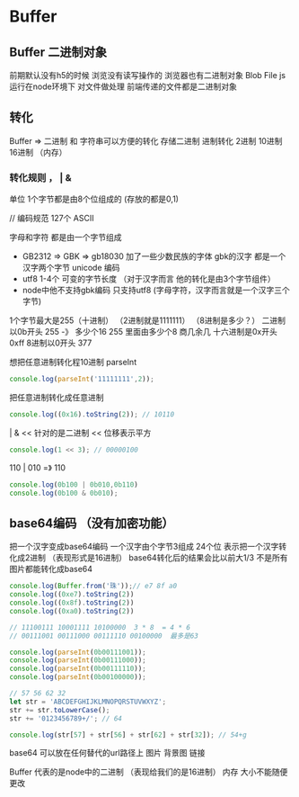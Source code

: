 # Buffer

## Buffer 二进制对象

前期默认没有h5的时候 浏览没有读写操作的 浏览器也有二进制对象 Blob File
js运行在node环境下 对文件做处理 前端传递的文件都是二进制对象

## 转化

Buffer => 二进制 和 字符串可以方便的转化
存储二进制  进制转化 2进制 10进制 16进制 （内存）

### 转化规则 ， |  &

单位 1个字节都是由8个位组成的 (存放的都是0,1)

// 编码规范 127个 ASCII

字母和字符 都是由一个字节组成
- GB2312 => GBK => gb18030 加了一些少数民族的字体  gbk的汉字 都是一个汉字两个字节
unicode 编码
- utf8 1-4个 可变的字节长度 （对于汉字而言 他的转化是由3个字节组件）
- node中他不支持gbk编码 只支持utf8 (字母字符，汉字而言就是一个汉字三个字节)

1个字节最大是255（十进制） （2进制就是1111111）  （8进制是多少？）
二进制以0b开头  255 -》 多少个16  255 里面由多少个8  商几余几
十六进制是0x开头 0xff
8进制以0开头 377


想把任意进制转化程10进制 parseInt

```js
console.log(parseInt('11111111',2));
```

把任意进制转化成任意进制

```js
console.log((0x16).toString(2)); // 10110
```

|  &  <<  针对的是二进制 
<< 位移表示平方

```js
console.log(1 << 3); // 00000100
```

110  |  010  =》 110

```js
console.log(0b100 | 0b010,0b110)
console.log(0b100 & 0b010);
```

## base64编码 （没有加密功能）

把一个汉字变成base64编码 一个汉字由个字节3组成 24个位 
表示把一个汉字转化成2进制 （表现形式是16进制）  base64转化后的结果会比以前大1/3 
不是所有图片都能转化成base64

```js
console.log(Buffer.from('珠'));// e7 8f a0
console.log((0xe7).toString(2))
console.log((0x8f).toString(2))
console.log((0xa0).toString(2))

// 11100111 10001111 10100000  3 * 8  = 4 * 6
// 00111001 00111000 00111110 00100000  最多是63

console.log(parseInt(0b00111001));
console.log(parseInt(0b00111000));
console.log(parseInt(0b00111110));
console.log(parseInt(0b00100000));

// 57 56 62 32
let str = 'ABCDEFGHIJKLMNOPQRSTUVWXYZ';
str += str.toLowerCase();
str += '0123456789+/'; // 64

console.log(str[57] + str[56] + str[62] + str[32]); // 54+g
```

base64 可以放在任何替代的url路径上 图片 背景图 链接


Buffer 代表的是node中的二进制 （表现给我们的是16进制） 内存
大小不能随便更改

